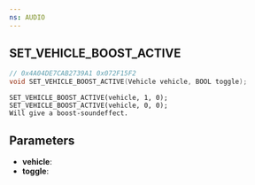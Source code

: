 ```yaml
---
ns: AUDIO
---
```

## SET_VEHICLE_BOOST_ACTIVE

```c
// 0x4A04DE7CAB2739A1 0x072F15F2
void SET_VEHICLE_BOOST_ACTIVE(Vehicle vehicle, BOOL toggle);
```

```
SET_VEHICLE_BOOST_ACTIVE(vehicle, 1, 0);  
SET_VEHICLE_BOOST_ACTIVE(vehicle, 0, 0);   
Will give a boost-soundeffect.  
```

## Parameters
* **vehicle**: 
* **toggle**:


